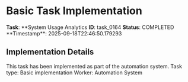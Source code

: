 # Basic Task Implementation

**Task**: **System Usage Analytics
**ID**: task_0164
**Status**: COMPLETED
**Timestamp\*\*: 2025-09-18T22:46:50.179293

## Implementation Details

This task has been implemented as part of the automation system.
Task type: Basic implementation
Worker: Automation System
